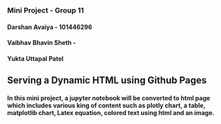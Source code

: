 ### Mini Project - Group 11
#### Darshan Avaiya - 101446296
#### Vaibhav Bhavin Sheth - 
#### Yukta Uttapal Patel

## Serving a Dynamic HTML using Github Pages
#### In this mini project, a jupyter notebook will be converted to html page which includes various king of content such as plotly chart, a table, matplotlib chart, Latex equation, colored text using html and an image.
